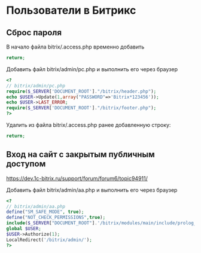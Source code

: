 # Пользователи в Битрикс

## Сброс пароля

В начало файла bitrix/.access.php временно добавить

```php
return;
```

Добавить файл bitrix/admin/pc.php и выполнить его через браузер

```php
<?
// bitrix/admin/pc.php
require($_SERVER['DOCUMENT_ROOT']."/bitrix/header.php");
echo $USER->Update(1,array("PASSWORD"=>'Bitrix*123456'));
echo $USER->LAST_ERROR;
require($_SERVER['DOCUMENT_ROOT']."/bitrix/footer.php");
?>
```

Удалить из файла bitrix/.access.php ранее добавленную строку:

```php
return;
```

## Вход на сайт с закрытым публичным доступом

https://dev.1c-bitrix.ru/support/forum/forum6/topic94911/

Добавить файл bitrix/admin/aa.php и выполнить его через браузер
```php
<?
// bitrix/admin/aa.php
define("SM_SAFE_MODE", true);
define("NOT_CHECK_PERMISSIONS",true);
include($_SERVER["DOCUMENT_ROOT"].'/bitrix/modules/main/include/prolog_before.php');
global $USER;
$USER->Authorize(1);
LocalRedirect('/bitrix/admin/');
?>
```
